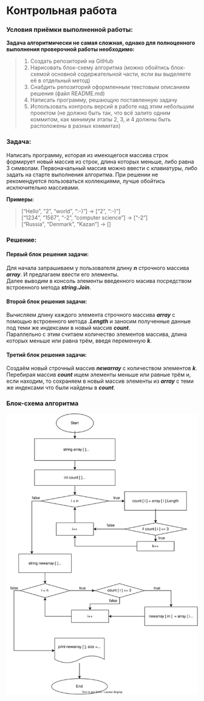 # Контрольная работа

### Условия приёмки выполненной работы:
**Задача алгоритмически не самая сложная, однако для полноценного выполнения проверочной работы необходимо:**
> 1. Создать репозиторий на GitHub
> 2. Нарисовать блок-схему алгоритма (можно обойтись блок-схемой основной содержательной части, если вы выделяете её в отдельный метод)
> 3. Снабдить репозиторий оформленным текстовым описанием решения (файл README.md)
> 4. Написать программу, решающую поставленную задачу
> 5. Использовать контроль версий в работе над этим небольшим проектом (не должно быть так, что всё залито одним коммитом, как минимум этапы 2, 3, и 4 должны быть расположены в разных коммитах)


### Задача:

Написать программу, которая из имеющегося массива строк формирует новый массив из строк, длина которых меньше, либо равна 3 символам. Первоначальный массив можно ввести с клавиатуры, либо задать на старте выполнения алгоритма. При решении не рекомендуется пользоваться коллекциями, лучше обойтись исключительно массивами.

**Примеры:**<br>
>[“Hello”, “2”, “world”, “:-)”] → [“2”, “:-)”]<br>
>[“1234”, “1567”, “-2”, “computer science”] → [“-2”]<br>
>[“Russia”, “Denmark”, “Kazan”] → []<br>

### Решение:

#### Первый блок решения задачи:
Для начала запрашиваем у пользователя длину ***n*** строчного массива ***array***. И предлагаем ввести его элементы.<br>
Далее выводим в консоль элементы введенного масива посредством встроенного метода ***string.Join***.
#### Второй блок решения задачи:
Вычисляем длину каждого элемента строчного массива ***array*** с помощью встроенного метода ***.Length*** и заносим полученные данные под теми же индексами в новый массив ***count***.<br>
Параллельно с этим считаем количество элементов массива, длина которых меньше или равна трём, введя переменную ***k***.
#### Третий блок решения задачи:
Создаём новый строчный массив ***newarray*** с количеством элементов ***k***.<br>
Перебирая массив ***count*** ищем элементы меньше или равные трём и, если находим, то сохраняем в новый массив элементы из ***array*** с теми же индексами что были найдены в ***count***.

### Блок-схема алгоритма
![Блок-схема](diagramm.svg "Блок-схема алгоритма")
